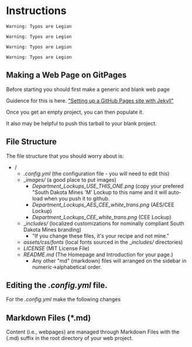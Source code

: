 # Instructions


```danger
Warning: Typos are Legion
```

```warning
Warning: Typos are Legion
```

```note
Warning: Typos are Legion
```

```tip
Warning: Typos are Legion
```

## Making a Web Page on GitPages

Before starting you should first make a generic and blank web page 

Guidence for this is here.  ["Setting up a GitHub Pages site with Jekyll"](https://docs.github.com/en/pages/setting-up-a-github-pages-site-with-jekyll)

Once you get an empty project, you can then populate it.

It also may be helpful to push this tarball to your blank project.

## File Structure

The file structure that you should worry about is:

* /
  * _.config.yml_ (the configuration file - you will need to edit this)
  * __images/_ (a good place to put images)
     * *Department_Lockups_USE_THIS_ONE.png* (copy your prefered "South Dakota Mines 'M' Lockup to this name and it will auto-load when you push it to github.
     * *Department_Lockups_AES_CEE_white_trans.png* (AES/CEE Lockup)
     * *Department_Lockups_CEE_white_trans.png* (CEE Lockup)
  * __includes/_ (localized customizations for nominally compliant South Dakota Mines branding)
     * "If you change these files, it's your recipe and not mine."
  * _assets/css/fonts_ (local fonts sourced in the __includes/_ directories)
  * *LICENSE* (MIT License File)
  * _README.md_ (The Homepage and Introduction for your page.)
     * Any other "md" (markdown) files will arranged on the sidebar in numeric->alphabetical order.

## Editing the _.config.yml_ file.

For the _.config.yml_ make the following changes



## Markdown Files (*.md)

Content (i.e., webpages) are managed through Markdown Files with the (.md) suffix in the root directory of your web project.  






   




